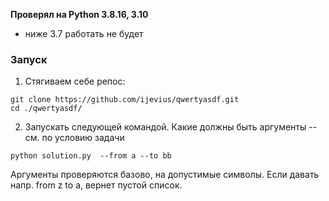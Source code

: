 **Проверял на Python 3.8.16, 3.10**
- ниже 3.7 работать не будет

### Запуск

1) Стягиваем себе репос:
```
git clone https://github.com/ijevius/qwertyasdf.git
cd ./qwertyasdf/
```

2) Запускать следующей командой. Какие должны быть аргументы -- см. по условию задачи

```
python solution.py  --from a --to bb
```
Аргументы проверяются базово, на допустимые символы. Если давать напр. from z to a, вернет пустой список.
